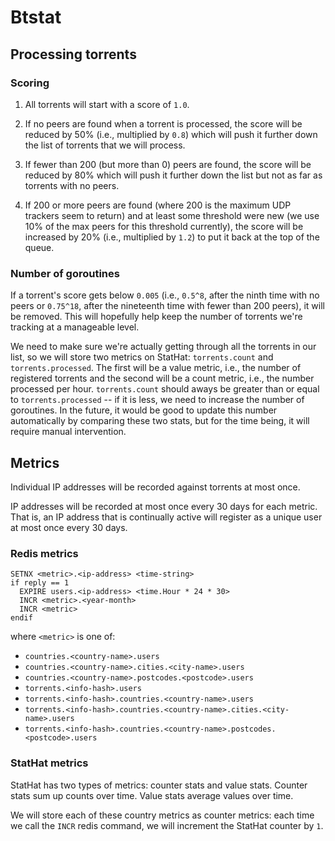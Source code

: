 # Btstat

## Processing torrents

### Scoring

1. All torrents will start with a score of `1.0`.

2. If no peers are found when a torrent is processed, the score will be reduced
   by 50% (i.e., multiplied by `0.8`) which will push it further down the list
   of torrents that we will process.

3. If fewer than 200 (but more than 0) peers are found, the score will be
   reduced by 80% which will push it further down the list but not as far as
   torrents with no peers.

4. If 200 or more peers are found (where 200 is the maximum UDP trackers seem to
   return) and at least some threshold were new (we use 10% of the max peers for
   this threshold currently), the score will be increased by 20% (i.e.,
   multiplied by `1.2`) to put it back at the top of the queue.

### Number of goroutines

If a torrent's score gets below `0.005` (i.e., `0.5^8`, after the ninth time
with no peers or `0.75^18`, after the nineteenth time with fewer than 200
peers), it will be removed. This will hopefully help keep the number of torrents
we're tracking at a manageable level.

We need to make sure we're actually getting through all the torrents in our
list, so we will store two metrics on StatHat: `torrents.count` and
`torrents.processed`. The first will be a value metric, i.e., the number of
registered torrents and the second will be a count metric, i.e., the number
processed per hour. `torrents.count` should aways be greater than or equal to
`torrents.processed` -- if it is less, we need to increase the number of
goroutines. In the future, it would be good to update this number automatically
by comparing these two stats, but for the time being, it will require manual
intervention.


## Metrics

Individual IP addresses will be recorded against torrents at most once.

IP addresses will be recorded at most once every 30 days for each metric.
That is, an IP address that is continually active will register as a unique
user at most once every 30 days.


### Redis metrics

```
SETNX <metric>.<ip-address> <time-string>
if reply == 1
  EXPIRE users.<ip-address> <time.Hour * 24 * 30>
  INCR <metric>.<year-month>
  INCR <metric>
endif
```

where `<metric>` is one of:

- `countries.<country-name>.users`
- `countries.<country-name>.cities.<city-name>.users`
- `countries.<country-name>.postcodes.<postcode>.users`
- `torrents.<info-hash>.users`
- `torrents.<info-hash>.countries.<country-name>.users`
- `torrents.<info-hash>.countries.<country-name>.cities.<city-name>.users`
- `torrents.<info-hash>.countries.<country-name>.postcodes.<postcode>.users`


### StatHat metrics

StatHat has two types of metrics: counter stats and value stats. Counter stats
sum up counts over time. Value stats average values over time.

We will store each of these country metrics as counter metrics: each time we
call the `INCR` redis command, we will increment the StatHat counter by `1`.

